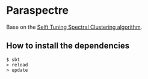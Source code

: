 # Paraspectre

Base on the [Selft Tuning Spectral Clustering algorithm](http://www.vision.caltech.edu/lihi/Demos/SelfTuningClustering.html).

## How to install the dependencies

```
$ sbt
> reload
> update
```

